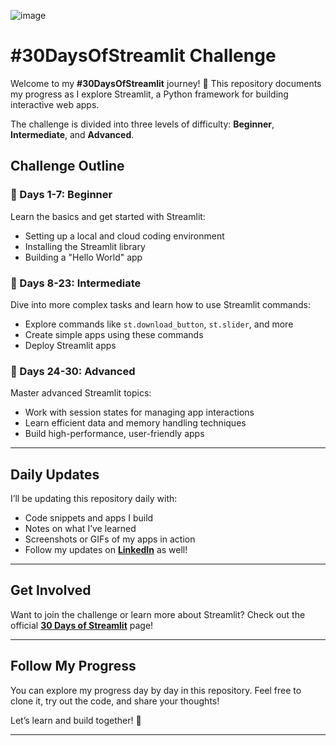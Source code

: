 ![image](https://user-images.githubusercontent.com/98417654/193184571-a09d7fbe-3378-4de1-af2a-a13748ab0861.png)
# **#30DaysOfStreamlit Challenge**  

Welcome to my **#30DaysOfStreamlit** journey! 🚀 This repository documents my progress as I explore Streamlit, a Python framework for building interactive web apps.  

The challenge is divided into three levels of difficulty: **Beginner**, **Intermediate**, and **Advanced**.  

## **Challenge Outline**  

### **📆 Days 1-7: Beginner**  
Learn the basics and get started with Streamlit:  
- Setting up a local and cloud coding environment  
- Installing the Streamlit library  
- Building a "Hello World" app  

### **📆 Days 8-23: Intermediate**  
Dive into more complex tasks and learn how to use Streamlit commands:  
- Explore commands like `st.download_button`, `st.slider`, and more  
- Create simple apps using these commands  
- Deploy Streamlit apps  

### **📆 Days 24-30: Advanced**  
Master advanced Streamlit topics:  
- Work with session states for managing app interactions  
- Learn efficient data and memory handling techniques  
- Build high-performance, user-friendly apps  

---

## **Daily Updates**  

I’ll be updating this repository daily with:  
- Code snippets and apps I build  
- Notes on what I’ve learned  
- Screenshots or GIFs of my apps in action  
- Follow my updates on **[LinkedIn](https://www.linkedin.com/in/laiana-santiago/)** as well!

---

## **Get Involved**  

Want to join the challenge or learn more about Streamlit? Check out the official **[30 Days of Streamlit](https://blog.streamlit.io/30-days-of-streamlit/)** page!  

---

## **Follow My Progress**  
You can explore my progress day by day in this repository. Feel free to clone it, try out the code, and share your thoughts!  

Let’s learn and build together! 🙌  

---

